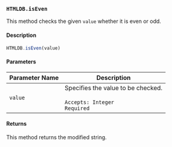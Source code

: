 ### `HTMLDB.isEven`

This method checks the given `value` whether it is even or odd.

#### Description

```javascript
HTMLDB.isEven(value)
```

#### Parameters

| Parameter Name             | Description                               |
| -------------------------- | ----------------------------------------- |
| `value` | Specifies the value to be checked.<br><br>`Accepts: Integer`<br>`Required` |

#### Returns

This method returns the modified string.